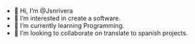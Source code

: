 - 👋 Hi, I’m @Jsnrivera
- 👀 I’m interested in create a software.
- 🌱 I’m currently learning Programming.
- 💞️ I’m looking to collaborate on translate to spanish projects.
